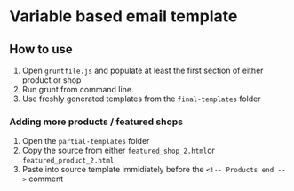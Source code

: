 # Variable based email template

## How to use

1. Open `gruntfile.js` and populate at least the first section of either product or shop
1. Run grunt from command line.
1. Use freshly generated templates from the `final-templates` folder

### Adding more products / featured shops

1. Open the `partial-templates` folder
1. Copy the source from either `featured_shop_2.html`or `featured_product_2.html`
1. Paste into source template immidiately before the `<!-- Products end -->` comment
